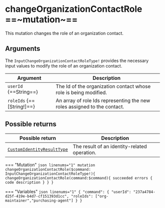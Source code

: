 # changeOrganizationContactRole ==~mutation~==

This mutation changes the role of an organization contact.

## Arguments

The `InputChangeOrganizationContactRoleType!` provides the necessary input values to modify the role of an organization contact. 

| Argument                  | Description                                                              |
|---------------------------|--------------------------------------------------------------------------|
| `userId` {==String==}     | The Id of the organization contact whose role is being modified.         |
| `roleIds` {==[String!]==} | An array of role Ids representing the new roles assigned to the contact. |


## Possible returns

| Possible return                                          	            | Description                                         	|
|---------------------------------------------------------------------	|------------------------------------------------------	|
| [`CustomIdentityResultType`](../Objects/CustomIdentityResultType.md)  | The result of an identity-related operation.         	|


=== "Mutation"
    ```json linenums="1"
    mutation changeOrganizationContactRole($command:  InputChangeOrganizationContactRoleType!){
      changeOrganizationContactRole(command:$command){
        succeeded
        errors
        {
          code
          description
        }
      }
    }
    ```

=== "Variables"
    ```json linenums="1"
    {
    "command":
      {
      "userId": "237a4784-d25f-419e-b4d7-cf151393d1cc",
      "roleIds": ["org-maintainer","purchasing-agent"]
      }
    }
    ```
